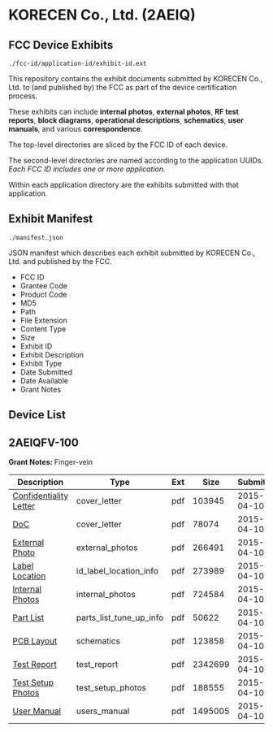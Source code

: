 # KORECEN Co., Ltd. (2AEIQ)
## FCC Device Exhibits

```
./fcc-id/application-id/exhibit-id.ext
```

This repository contains the exhibit documents submitted by KORECEN Co., Ltd. to (and published by) the FCC as part of the device certification process.

These exhibits can include **internal photos**, **external photos**, **RF test reports**, **block diagrams**, **operational descriptions**, **schematics**, **user manuals**, and various **correspondence**.

The top-level directories are sliced by the FCC ID of each device.

The second-level directories are named according to the application UUIDs. *Each FCC ID includes one or more application.*

Within each application directory are the exhibits submitted with that application. 

## Exhibit Manifest

```
./manifest.json
```

JSON manifest which describes each exhibit submitted by KORECEN Co., Ltd. and published by the FCC.

- FCC ID
- Grantee Code
- Product Code
- MD5
- Path
- File Extension
- Content Type
- Size
- Exhibit ID
- Exhibit Description
- Exhibit Type
- Date Submitted
- Date Available
- Grant Notes

## Device List
## 2AEIQFV-100
**Grant Notes:** Finger-vein

| Description | Type | Ext | Size | Submitted | Available |
| ----------- | ---- | --- | ---- | --------- | --------- |
| [Confidentiality Letter](2AEIQFV-100/b6b4a3986276aa2c83f64bb9f0d25160/2580648.pdf) | cover_letter | pdf | 103945 | 2015-04-10 | 2015-04-10 |
| [DoC](2AEIQFV-100/b6b4a3986276aa2c83f64bb9f0d25160/2580649.pdf) | cover_letter | pdf | 78074 | 2015-04-10 | 2015-04-10 |
| [External Photo](2AEIQFV-100/b6b4a3986276aa2c83f64bb9f0d25160/2572869.pdf) | external_photos | pdf | 266491 | 2015-04-10 | 2015-04-10 |
| [Label Location](2AEIQFV-100/b6b4a3986276aa2c83f64bb9f0d25160/2580652.pdf) | id_label_location_info | pdf | 273989 | 2015-04-10 | 2015-04-10 |
| [Internal Photos](2AEIQFV-100/b6b4a3986276aa2c83f64bb9f0d25160/2572870.pdf) | internal_photos | pdf | 724584 | 2015-04-10 | 2015-04-10 |
| [Part List](2AEIQFV-100/b6b4a3986276aa2c83f64bb9f0d25160/2572872.pdf) | parts_list_tune_up_info | pdf | 50622 | 2015-04-10 | 2015-04-10 |
| [PCB Layout](2AEIQFV-100/b6b4a3986276aa2c83f64bb9f0d25160/2572876.pdf) | schematics | pdf | 123858 | 2015-04-10 | 2015-04-10 |
| [Test Report](2AEIQFV-100/b6b4a3986276aa2c83f64bb9f0d25160/2580655.pdf) | test_report | pdf | 2342699 | 2015-04-10 | 2015-04-10 |
| [Test Setup Photos](2AEIQFV-100/b6b4a3986276aa2c83f64bb9f0d25160/2580656.pdf) | test_setup_photos | pdf | 188555 | 2015-04-10 | 2015-04-10 |
| [User Manual](2AEIQFV-100/b6b4a3986276aa2c83f64bb9f0d25160/2580657.pdf) | users_manual | pdf | 1495005 | 2015-04-10 | 2015-04-10 |
